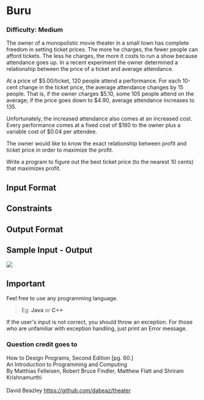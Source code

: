 # Buru

### Difficulty: Medium

The owner of a monopolistic movie theater in a small town has 
complete freedom in setting ticket prices.  The more he charges, the 
fewer people can afford tickets.  The less he charges, the more it 
costs to run a show because attendance goes up.  In a recent 
experiment the owner determined a relationship between the price of 
a ticket and average attendance.

At a price of $5.00/ticket, 120 people attend a performance. For 
each 10-cent change in the ticket price, the average attendance 
changes by 15 people.  That is, if the owner charges $5.10, some 105 
people attend on the average; if the price goes down to $4.90, 
average attendance increases to 135.

Unfortunately, the increased attendance also comes at an increased 
cost.  Every performance comes at a fixed cost of $180 to the owner 
plus a variable cost of $0.04 per attendee.

The owner would like to know the exact relationship between profit 
and ticket price in order to maximize the profit.

Write a program to figure out the best ticket price (to the nearest 
10 cents) that maximizes profit.

## Input Format


## Constraints

## Output Format

## Sample Input - Output

![](outputs.png)


## Important
Feel free to use any programming language. 
> Eg: **Java** or **C++**  

If the user's input is not correct, you should throw an exception. For those who are unfamiliar with exception handling, just print an Error message.  

### Question credit goes to

How to Design Programs, Second Edition [pg. 60.]  
An Introduction to Programming and Computing  
By Matthias Felleisen, Robert Bruce Findler, Matthew Flatt and Shriram Krishnamurthi  
<br>
David Beazley
https://github.com/dabeaz/theater